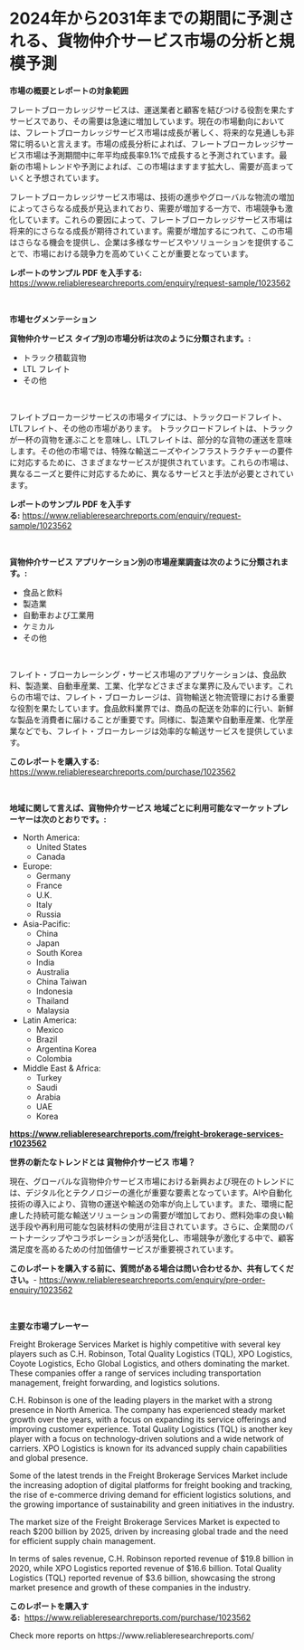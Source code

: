 <p><h1>2024年から2031年までの期間に予測される、貨物仲介サービス市場の分析と規模予測</h1></p><p><strong>市場の概要とレポートの対象範囲</strong></p>
<p><p>フレートブローカレッジサービスは、運送業者と顧客を結びつける役割を果たすサービスであり、その需要は急速に増加しています。現在の市場動向においては、フレートブローカレッジサービス市場は成長が著しく、将来的な見通しも非常に明るいと言えます。市場の成長分析によれば、フレートブローカレッジサービス市場は予測期間中に年平均成長率9.1%で成長すると予測されています。最新の市場トレンドや予測によれば、この市場はますます拡大し、需要が高まっていくと予想されています。</p><p>フレートブローカレッジサービス市場は、技術の進歩やグローバルな物流の増加によってさらなる成長が見込まれており、需要が増加する一方で、市場競争も激化しています。これらの要因によって、フレートブローカレッジサービス市場は将来的にさらなる成長が期待されています。需要が増加するにつれて、この市場はさらなる機会を提供し、企業は多様なサービスやソリューションを提供することで、市場における競争力を高めていくことが重要となっています。</p></p>
<p><strong>レポートのサンプル PDF を入手する:</strong> <a href="https://www.reliableresearchreports.com/enquiry/request-sample/1023562">https://www.reliableresearchreports.com/enquiry/request-sample/1023562</a></p>
<p>&nbsp;</p>
<p><strong>市場セグメンテーション</strong></p>
<p><strong>貨物仲介サービス タイプ別の市場分析は次のように分類されます。:</strong></p>
<p><ul><li>トラック積載貨物</li><li>LTL フレイト</li><li>その他</li></ul></p>
<p>&nbsp;</p>
<p><p>フレイトブローカージサービスの市場タイプには、トラックロードフレイト、LTLフレイト、その他の市場があります。 トラックロードフレイトは、トラックが一杯の貨物を運ぶことを意味し、LTLフレイトは、部分的な貨物の運送を意味します。その他の市場では、特殊な輸送ニーズやインフラストラクチャーの要件に対応するために、さまざまなサービスが提供されています。これらの市場は、異なるニーズと要件に対応するために、異なるサービスと手法が必要とされています。</p></p>
<p><strong>レポートのサンプル PDF を入手する:</strong>&nbsp;<a href="https://www.reliableresearchreports.com/enquiry/request-sample/1023562">https://www.reliableresearchreports.com/enquiry/request-sample/1023562</a></p>
<p>&nbsp;</p>
<p><strong> 貨物仲介サービス アプリケーション別の市場産業調査は次のように分類されます。:</strong></p>
<p><ul><li>食品と飲料</li><li>製造業</li><li>自動車および工業用</li><li>ケミカル</li><li>その他</li></ul></p>
<p>&nbsp;</p>
<p><p>フレイト・ブローカレーシング・サービス市場のアプリケーションは、食品飲料、製造業、自動車産業、工業、化学などさまざまな業界に及んでいます。これらの市場では、フレイト・ブローカレージは、貨物輸送と物流管理における重要な役割を果たしています。食品飲料業界では、商品の配送を効率的に行い、新鮮な製品を消費者に届けることが重要です。同様に、製造業や自動車産業、化学産業などでも、フレイト・ブローカレージは効率的な輸送サービスを提供しています。</p></p>
<p><strong>このレポートを購入する:</strong>&nbsp; <a href="https://www.reliableresearchreports.com/purchase/1023562">https://www.reliableresearchreports.com/purchase/1023562</a></p>
<p>&nbsp;</p>
<p><strong>地域に関して言えば、貨物仲介サービス 地域ごとに利用可能なマーケットプレーヤーは次のとおりです。:</strong></p>
<p><ul>
    <li>
        North America:
        <ul>
            <li>United States</li>
            <li>Canada</li>
        </ul>
    </li>
    <li>
        Europe:
        <ul>
            <li>Germany</li>
            <li>France</li>
            <li>U.K.</li>
            <li>Italy</li>
            <li>Russia</li>
        </ul>
    </li>
    <li>
        Asia-Pacific:
        <ul>
            <li>China</li>
            <li>Japan</li>
            <li>South Korea</li>
            <li>India</li>
            <li>Australia</li>
            <li>China Taiwan</li>
            <li>Indonesia</li>
            <li>Thailand</li>
            <li>Malaysia</li>
        </ul>
    </li>
    <li>
        Latin America:
        <ul>
            <li>Mexico</li>
            <li>Brazil</li>
            <li>Argentina Korea</li>
            <li>Colombia</li>
        </ul>
    </li>
    <li>
        Middle East & Africa:
        <ul>
            <li>Turkey</li>
            <li>Saudi</li>
            <li>Arabia</li>
            <li>UAE</li>
            <li>Korea</li>
        </ul>
    </li>
    </ul></p>
<p><strong><a href="https://www.reliableresearchreports.com/freight-brokerage-services-r1023562">https://www.reliableresearchreports.com/freight-brokerage-services-r1023562</a></strong>&nbsp;</p>
<p><strong>世界の新たなトレンドとは 貨物仲介サービス 市場？</strong></p>
<p><p>現在、グローバルな貨物仲介サービス市場における新興および現在のトレンドには、デジタル化とテクノロジーの進化が重要な要素となっています。AIや自動化技術の導入により、貨物の運送や輸送の効率が向上しています。また、環境に配慮した持続可能な輸送ソリューションの需要が増加しており、燃料効率の良い輸送手段や再利用可能な包装材料の使用が注目されています。さらに、企業間のパートナーシップやコラボレーションが活発化し、市場競争が激化する中で、顧客満足度を高めるための付加価値サービスが重要視されています。</p></p>
<p><strong>このレポートを購入する前に、質問がある場合は問い合わせるか、共有してください。</strong>- <a href="https://www.reliableresearchreports.com/enquiry/pre-order-enquiry/1023562">https://www.reliableresearchreports.com/enquiry/pre-order-enquiry/1023562</a></p>
<p>&nbsp;</p>
<p><strong>主要な市場プレーヤー</strong></p>
<p><p>Freight Brokerage Services Market is highly competitive with several key players such as C.H. Robinson, Total Quality Logistics (TQL), XPO Logistics, Coyote Logistics, Echo Global Logistics, and others dominating the market. These companies offer a range of services including transportation management, freight forwarding, and logistics solutions.</p><p>C.H. Robinson is one of the leading players in the market with a strong presence in North America. The company has experienced steady market growth over the years, with a focus on expanding its service offerings and improving customer experience. Total Quality Logistics (TQL) is another key player with a focus on technology-driven solutions and a wide network of carriers. XPO Logistics is known for its advanced supply chain capabilities and global presence.</p><p>Some of the latest trends in the Freight Brokerage Services Market include the increasing adoption of digital platforms for freight booking and tracking, the rise of e-commerce driving demand for efficient logistics solutions, and the growing importance of sustainability and green initiatives in the industry.</p><p>The market size of the Freight Brokerage Services Market is expected to reach $200 billion by 2025, driven by increasing global trade and the need for efficient supply chain management. </p><p>In terms of sales revenue, C.H. Robinson reported revenue of $19.8 billion in 2020, while XPO Logistics reported revenue of $16.6 billion. Total Quality Logistics (TQL) reported revenue of $3.6 billion, showcasing the strong market presence and growth of these companies in the industry.</p></p>
<p><strong>このレポートを購入する:</strong>&nbsp;&nbsp;<a href="https://www.reliableresearchreports.com/purchase/1023562">https://www.reliableresearchreports.com/purchase/1023562</a></p>
<p>Check more reports on https://www.reliableresearchreports.com/</p>